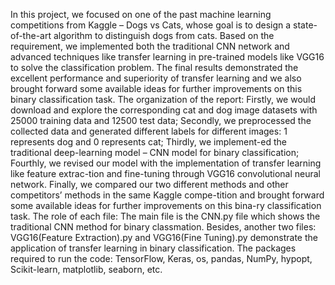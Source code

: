 In this project, we focused on one of the past machine learning competitions from Kaggle – Dogs vs Cats, whose goal is to design a state-of-the-art algorithm to distinguish dogs from cats. Based on the requirement, we implemented both the traditional CNN network and advanced techniques like transfer learning in pre-trained models like VGG16 to solve the classification problem. The final results demonstrated the excellent performance and superiority of transfer learning and we also brought forward some available ideas for further improvements on this binary classification task.
The organization of the report: Firstly, we would download and explore the corresponding cat and dog image datasets with 25000 training data and 12500 test data; Secondly, we preprocessed the collected data and generated different labels for different images: 1 represents dog and 0 represents cat; Thirdly, we implement-ed the traditional deep-learning model – CNN model for binary classification; Fourthly, we revised our model with the implementation of transfer learning like feature extrac-tion and fine-tuning through VGG16 convolutional neural network. Finally, we compared our two different methods and other competitors’ methods in the same Kaggle compe-tition and brought forward some available ideas for further improvements on this bina-ry classification task.
The role of each file: The main file is the CNN.py file which shows the traditional CNN method for binary classmation. Besides, another two files: VGG16(Feature Extraction).py and VGG16(Fine Tuning).py demonstrate the application of transfer learning in binary classification.
The packages required to run the code:  TensorFlow, Keras, os, pandas, NumPy, hypopt, Scikit-learn, matplotlib, seaborn, etc.
